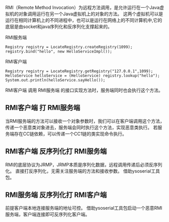 RMI（Remote Method Invocation）为远程方法调用，是允许运行在一个Java虚拟机的对象调用运行在另一个Java虚拟机上的对象的方法。 这两个虚拟机可以是运行在相同计算机上的不同进程中，也可以是运行在网络上的不同计算机中,它的底层是由socket和java序列化和反序列化支撑起来的。


RMI服务端
```
Registry registry = LocateRegistry.createRegistry(1099);
registry.bind("hello", new HelloServiceImpl());
```
RMI客户端
```
Registry registry = LocateRegistry.getRegistry("127.0.0.1",1099);
HelloService helloService = (HelloService) registry.lookup("hello");
System.out.println(helloService.sayHello());
```
RMI客户端 调用 RMI服务端 的接口实现方法时，服务端同时也会执行这个方法。
 

## **RMI客户端 打 RMI服务端**
当RMI服务端的方法可以接收一个对象参数时，我们可以在客户端调用这个方法，传递一个恶意类对象进去，服务端会同时执行这个方法，实现恶意类执行。
若服务端存在CC链依赖，可以传递一个CC1链的类实现命令执行。


## **RMI客户端 反序列化打 RMI服务端**
RMI的底层协议为JRMP，JRMP本质是序列化数据，远程调用传递后必须反序列化。
直接打反序列化，无需关注服务端的方法和接收参数。
借助ysoserial工具包。
## **RMI服务端 反序列化打 RMI客户端**
前提客户端本地连接服务端的地址可控。
借助ysoserial工具包启动一个恶意RMI服务端，客户端连接即可反序列化客户端。
